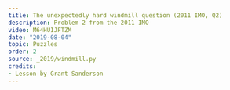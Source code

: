 ```yaml
---
title: The unexpectedly hard windmill question (2011 IMO, Q2)
description: Problem 2 from the 2011 IMO
video: M64HUIJFTZM
date: "2019-08-04"
topic: Puzzles
order: 2
source: _2019/windmill.py
credits:
- Lesson by Grant Sanderson
---
```

